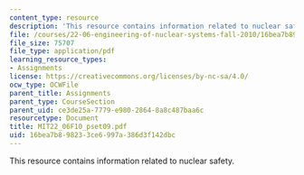 ```yaml
---
content_type: resource
description: 'This resource contains information related to nuclear safety. '
file: /courses/22-06-engineering-of-nuclear-systems-fall-2010/16bea7b898233ce6997a386d3f142dbc_MIT22_06F10_pset09.pdf
file_size: 75707
file_type: application/pdf
learning_resource_types:
- Assignments
license: https://creativecommons.org/licenses/by-nc-sa/4.0/
ocw_type: OCWFile
parent_title: Assignments
parent_type: CourseSection
parent_uid: ce3de25a-7779-e980-2864-8a8c487baa6c
resourcetype: Document
title: MIT22_06F10_pset09.pdf
uid: 16bea7b8-9823-3ce6-997a-386d3f142dbc
---
```

This resource contains information related to nuclear safety. 